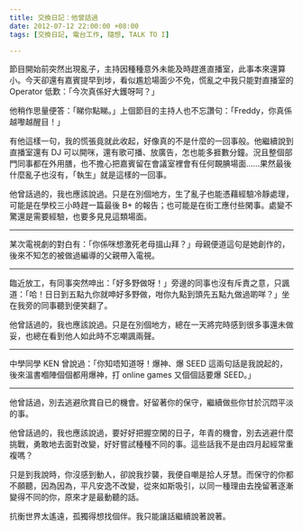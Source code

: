 ```yaml
---
title: 交換日記：他曾話過
date: 2012-07-12 22:00:00 +08:00
tags: [交換日記, 電台工作, 隨想, TALK TO I]

---
```


節目開始前突然出現亂子，主持因種種意外未能及時趕進直播室，此事本來還算小。今天卻還有嘉賓提早到埗，看似尷尬場面少不免，慌亂之中我只能對直播室的 Operator 低歎：「今次真係好大鑊呀呵？」  
  
他稍作思量便答：「睇你點睇。」上個節目的主持人也不忘讚句：「Freddy，你真係越嚟越醒目！」  
  
有他這樣一句，我的慌張竟就此收起，好像真的不是什麼的一回事般。他繼續說到直播室還有 DJ 可以開咪，還有歌可播、放廣告，怎也能多捱數分鐘。況且整個部門同事都在外用膳，也不擔心把嘉賓留在會議室裡會有任何靦腆場面……果然最後什麼亂子也沒有，「執生」就是這樣的一回事。  
  
他曾話過的，我也應該說過。只是在別個地方，生了亂子也能憑藉經驗冷靜處理，可能是在學校三小時趕一篇最後 B+ 的報告；也可能是在街工應付些閑事。處變不驚還是需要經驗，也要多見見這類場面。  
  
---

  
某次電視劇的對白有：「你係咪想激死老母搵山拜？」母親便道這句是她創作的，後來不知怎的被做過編導的父親帶入電視。  
  
---

  
臨近放工，有同事突然呻出：「好多野做呀！」旁邊的同事也沒有斥責之意，只諷道：「哈！日日到五點九你就呻好多野做，咁你九點到頭先五點九做過啲咩？」坐在我旁的同事聽到便笑翻了。  
  
他曾話過的，我也應該說過。只是在別個地方，總在一天將完時感到很多事還未做妥，也總在看到他人如此時不忘嘲諷兩聲。  
  
---

  
中學同學 KEN 曾說過：「你知唔知道呀！爆神、爆 SEED 這兩句話是我說起的，後來溫書嗰陣個個都用爆神，打 online games 又個個話要爆 SEED。」  
  
---

  
他曾話過，別去逃避欣賞自已的機會。好留著你的保守，繼續做些你甘於沉悶平淡的事。  
  
他曾話過的，我也應該說過，要好好把握空閑的日子，年青的機會，別去逃避什麼挑戰，勇敢地去面對改變，好好嘗試種種不同的事。這些話我不是由四月起經常重複嗎？  
  
只是到我說時，你沒感到動人，卻說我抄襲，我便自嘲是拾人牙慧。而保守的你都不願聽，因為因為，平凡安逸不改變，從來如斯吸引，以同一種理由去挽留著逐漸變得不同的你，原來才是最動聽的話。  
  
  
抗衡世界太遙遠，孤獨得想找個伴。我只能讓話繼續說著說著。
